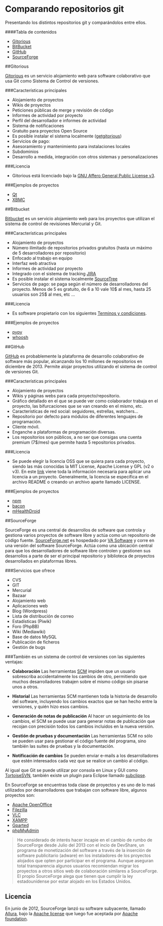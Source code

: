 Comparando repositorios git
=========

Presentando los distintos repositorios git y comparándolos entre ellos.

####Tabla de contenidos

- [Gitorious](#gitorious)
- [BitBucket](#bitbucket)
- [GitHub](#github)
- [SourceForge](#sourceforge)

##Gitorious

[Gitorious] es un servicio alojamiento web para software colaborativo que usa Git como Sistema de Control de
versiones.

###Características principales
* Alojamiento de proyectos
* Wikis de proyectos
* Peticiones públicas de merge y revisión de código
* Informes de actividad por proyecto
* Perfil del desarrollador e informes de actividad
* Sistema de notificaciones
* Gratuito para proyectos Open Source
* Es posible instalar el sistema localmente ([getgitorious])
* Servicios de pago:
 * Asesoramiento y mantenimiento para instalaciones locales
 * Subdominios
 * Desarrollo a medida, integración con otros sistemas y personalizaciones

###Licencia
* Gitorious está licenciado bajo la [GNU Affero General Public License v3](http://www.gnu.org/licenses/agpl.txt).

###Ejemplos de proyectos
* [Qt](https://qt.gitorious.org/qt)
* [XBMC](https://gitorious.org/xbmc)

[Gitorious]: https://gitorious.org/
[getgitorious]: http://getgitorious.com/ 


##Bitbucket

[Bitbucket](https://bitbucket.org/) es un servicio alojamiento web para los proyectos que utilizan el sistema de control de revisiones Mercurial y Git.

###Características principales
* Alojamiento de proyectos
* Número ilimitado de repositorios privados gratuitos (hasta un máximo de 5 desarrolladores por repositorio)
* Enfocado al trabajo en equipo
* Interfaz web atractiva
* Informes de actividad por proyecto
* Integrado con el sistema de tracking [JIRA](https://www.atlassian.com/software/jira?utm_source=bitbucket&utm_medium=link&utm_campaign=homepage&utm_content=built_for_jira)
* Es posible instalar el sistema localmente [SourceTree](http://sourcetreeapp.com/?utm_source=bitbucket&utm_medium=link&utm_campaign=homepage&utm_content=bitbucket_for_mac_and_windows ) 
* Servicios de pago: se paga según el número de desarrolladores del proyecto. Menos de 5 es gratuito, de 6 a 10 vale 10$ al mes, hasta 25 usuarios son 25$ al mes, etc ...

###Licencia
* Es software propietario con los siguientes [Terminos y condiciones](https://www.atlassian.com/end-user-agreement?utm_source=bitbucket&utm_medium=link&utm_campaign=footer).

###Ejemplos de proyectos
* [pypy](https://bitbucket.org/pypy/pypy/overview)
* [whoosh](https://bitbucket.org/mchaput/whoosh/overview)


##GitHub

[GitHub](https://github.com/) es probablemente la plataforma de desarrollo colaborativo de software más popular, alcanzando los 10 millones de repositorios en diciembre de 2013. Permite alojar proyectos utilizando el sistema de control de versiones Git. 

###Características principales

* Alojamiento de proyectos
* Wikis y páginas webs para cada proyecto/repositorio.
* Gráfico detallado en el que se puede ver como colaborador trabaja en el proyecto, las bifurcaciones que se van creando en el mismo, etc.
* Características de red social: seguidores, estrellas, watchers...
* Repositorio por defecto para módulos de diferentes lenguajes de programación.
* Cliente móvil.
* Enganche a plataformas de programación diversas.
* Los repositorios son públicos, a no ser que consigas una cuenta premium (7$/mes) que permite hasta 5 repositorios privados.
 
###Licencia
* Se puede elegir la licencia OSS que se quiera para cada proyecto, siendo las más conocidas la MIT License, Apache License y GPL (v2 o v3). En este [link](http://choosealicense.com/) viene toda la información necesaria para aplicar una licencia a un proyecto. Generalmente, la licencia se especifica en el archivo README o creando un archivo aparte llamado LICENSE.

###Ejemplos de proyectos
* [npm](https://github.com/npm/npm)
* [bacon](https://github.com/baconjs/bacon.js/tree/master)
* [mHealthDroid](https://github.com/mHealthDroid/mHealthDroid)

##SourceForge

SourceForge es una central de desarrollos de software que controla y gestiona varios proyectos de software libre y actúa como un repositorio de código fuente. [SourceForge.net](http://sourceforge.net/) es hospedado por [VA Software](http://es.wikipedia.org/wiki/VA_Software) y corre en una versión del software SourceForge. Actúa como una ubicación central para que los desarrolladores de software libre controlen y gestionen sus desarrollos a parte de ser el principal repositorio y biblioteca de proyectos desarrollados en plataformas libres.

###Servicios que ofrece

* CVS
* GIT
* Mercurial
* Bazaar
* Alojamiento web
* Aplicaciones web
* Blog (Wordpress)
* Lista de distribución de correo 
* Estadísticas (Piwik) 
* Foro (PhpBB) 
* Wiki (Mediawiki) 
* Base de datos MySQL
* Publicación de ficheros
* Gestión de bugs

###También es un sistema de control de versiones con las siguientes ventajas:


* **Colaboración** Las herramientas [SCM](https://sourceforge.net/apps/trac/sourceforge/wiki/What%20is%20Source%20Code%20Management) impiden que un usuario sobrescriba accidentalmente los cambios de otro, permitiendo que muchos desarrolladores trabajen sobre el mismo código sin pisarse unos a otros. 

* **Historial** Las herramientas SCM mantienen toda la historia de desarrollo del software, incluyendo los cambios exactos que se han hecho entre la versiones, y quién hizo esos cambios. 

* **Generación de notas de publicación** Al hacer un seguimiento de los cambios, el SCM se puede usar para generar notas de publicación que recojan con precisión todos los cambios incluidos en la nueva versión.

* **Gestión de pruebas y documentación** Las herramientas SCM no sólo se pueden usar para gestionar el código fuente del programa, sino también las suites de pruebas y la documentación.

* **Notificación de cambios** Se pueden enviar e-mails a los desarrolladores que estén interesados cada vez que se realice un cambio al código. 

Al igual que Git se puede utilizar por consola en Linux y GUI como [TortoiseSVN](http://tortoisesvn.net/), también existe un plugin para Eclipse llamado [subclipse](http://subclipse.tigris.org/).

En SourceForge se encuentras toda clase de proyectos y es uno de lo maś utilizados por desarrolladores
que trabajan con software libre, algunos proyectos son:

* [Apache OpenOffice](https://sourceforge.net/projects/openofficeorg.mirror/?source=frontpage&position=1)
* [Filezilla](https://sourceforge.net/projects/filezilla/?source=frontpage&position=1)
* [VLC](https://sourceforge.net/projects/vlc/?source=recommended)
* [XAMPP](https://sourceforge.net/projects/xampp/?source=recommended)
* [Gparted](https://sourceforge.net/projects/gparted/?source=directory)
* [phpMyAdmin](https://sourceforge.net/projects/phpmyadmin/?source=directory)


> He considerado de interés hacer incapie en el cambio de rumbo de SourceForge desde Julio del 2013 con el incio de DevShare, un programa de monetización del software a través de la inserción de software publicitario (adware) en los instaladores de los proyectos alojados que opten por participar en el programa.
Aunque aseguran total transparencia algunos usuarios recomiendan migrar los proyectos a otros sitios web de colaboración similares a SourceForge. El propio SourceForge alega que tienen que cumplir la ley estadounidense por estar alojado en los Estados Unidos.


Licencia
--------

En junio de 2012, SourceForge lanzó su software subyacente, llamado [Allura](http://en.wikipedia.org/wiki/Allura), bajo la [Apache license](http://www.apache.org/licenses/) que luego fue aceptada por [Apache foundation](http://www.apache.org/).

